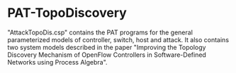 # PAT-TopoDiscovery
"AttackTopoDis.csp" contains the PAT programs for the general parameterized models of controller, switch, host and attack. It also contains two system models described in the paper
"Improving the Topology Discovery Mechanism of OpenFlow Controllers in
Software-Defined Networks using Process Algebra".
